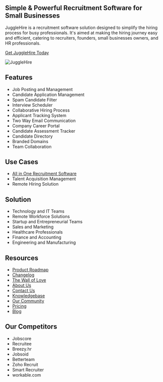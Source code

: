## Simple & Powerful Recruitment Software for Small Businesses
JuggleHire is a recruitment software solution designed to simplify the hiring process for busy professionals. It's aimed at making the hiring journey easy and efficient, catering to recruiters, founders, small businesses owners, and HR professionals.

[Get JuggleHire Today](https://jugglehire.com)


![JuggleHire](https://github.com/JuggleHire/.github/assets/33604077/d9b45d59-84d3-4ce9-9d88-c9e8e488c2ad)


## Features
- Job Posting and Management
- Candidate Application Management
- Spam Candidate Filter
- Interview Scheduler
- Collaborative Hiring Process
- Applicant Tracking System
- Two Way Email Communication
- Company Career Portal
- Candidate Assessment Tracker
- Candidate Directory
- Branded Domains
- Team Collaboration

## Use Cases
- <a href="https://www.jugglehire.com/recruitment-software-for-small-business-owner" target="_blank"> All in One Recruitment Software </a>
- Talent Acquisition Management
- Remote Hiring Solution

## Solution
- Technology and IT Teams
- Remote Workforce Solutions
- Startup and Entrepreneurial Teams
- Sales and Marketing
- Healthcare Professionals
- Finance and Accounting
- Engineering and Manufacturing

## Resources
- [Product Roadmap](https://jugglehire.com/roadmap)
- [Changelog](https://jugglehire.com/changelog)
- [The Wall of Love](https://jugglehire.com/wall-of-love)
- [About Us](https://jugglehire.com/about-us)
- [Contact Us](https://jugglehire.com/contact-us)
- [Knowledgebase](https://jugglehire.helpcenter.guide/)
- [Our Community](https://www.facebook.com/groups/jugglehire)
- [Pricing](https://jugglehire.com/pricing)
- [Blog](https://jugglehire.com/blog)


## Our Competitors
- Jobscore
- Recruitee
- Breezy.hr
- Jobsoid
- Betterteam
- Zoho Recruit
- Smart Recruiter
- workable.com
